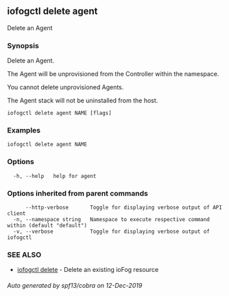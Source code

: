 ## iofogctl delete agent

Delete an Agent

### Synopsis

Delete an Agent.

The Agent will be unprovisioned from the Controller within the namespace.

You cannot delete unprovisioned Agents.

The Agent stack will not be uninstalled from the host.

```
iofogctl delete agent NAME [flags]
```

### Examples

```
iofogctl delete agent NAME
```

### Options

```
  -h, --help   help for agent
```

### Options inherited from parent commands

```
      --http-verbose       Toggle for displaying verbose output of API client
  -n, --namespace string   Namespace to execute respective command within (default "default")
  -v, --verbose            Toggle for displaying verbose output of iofogctl
```

### SEE ALSO

* [iofogctl delete](iofogctl_delete.md)	 - Delete an existing ioFog resource

###### Auto generated by spf13/cobra on 12-Dec-2019
